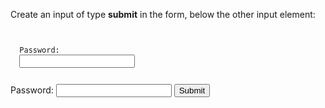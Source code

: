 Create an input of type **submit** in the form, below the other input element:

<codeblock language="html" type="exercise" testMode="fixedInput" defaultCSS="form {max-width: 300px; margin: 10px auto; font-family: Lato; border-radius: 10px; padding: 1rem; box-shadow: 0px 0px 4px; background-color: snow; font-size: 1.2rem; } form * { margin: 0.5rem; } button , input[type=`button`] { padding: 0.2rem 1rem; font-size: 1.1rem; font-weight: 700; margin: 1rem 0; }">
<code>
<form>
  <label>Password:</label>
  <input type="password" >
</form>
</code>

<solution>
<form>
  <label>Password:</label>
  <input type="password" >
  <input type="submit" >
</form>
</solution>
</codeblock>
